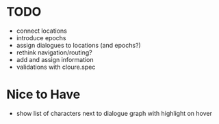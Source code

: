 # TODO
- connect locations
- introduce epochs
- assign dialogues to locations (and epochs?)
- rethink navigation/routing?
- add and assign information
- validations with cloure.spec

# Nice to Have
- show list of characters next to dialogue graph with highlight on hover
